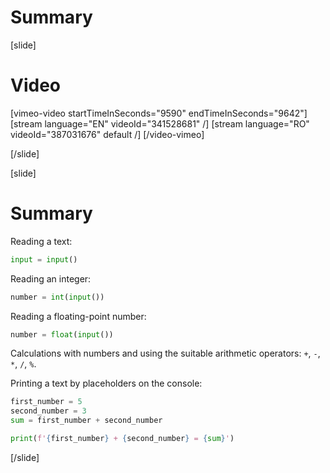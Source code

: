 # Summary

[slide]
# Video

[vimeo-video startTimeInSeconds="9590" endTimeInSeconds="9642"]
[stream language="EN" videoId="341528681"  /]
[stream language="RO" videoId="387031676" default /]
[/video-vimeo]

[/slide]

[slide]
# Summary

Reading a text:
```py live
input = input()
```

Reading an integer:
```py live
number = int(input())
```

Reading a floating-point number:
```py live
number = float(input())
```

Calculations with numbers and using the suitable arithmetic operators: `+`, `-`, `*`, `/`, `%`.

Printing a text by placeholders on the console:
```py live
first_number = 5
second_number = 3
sum = first_number + second_number

print(f'{first_number} + {second_number} = {sum}')
```
[/slide]